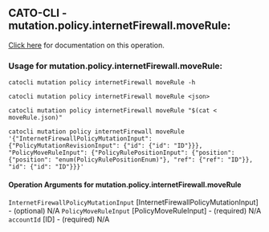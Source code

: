 
## CATO-CLI - mutation.policy.internetFirewall.moveRule:
[Click here](https://api.catonetworks.com/documentation/#mutation-moveRule) for documentation on this operation.

### Usage for mutation.policy.internetFirewall.moveRule:

`catocli mutation policy internetFirewall moveRule -h`

`catocli mutation policy internetFirewall moveRule <json>`

`catocli mutation policy internetFirewall moveRule "$(cat < moveRule.json)"`

`catocli mutation policy internetFirewall moveRule '{"InternetFirewallPolicyMutationInput": {"PolicyMutationRevisionInput": {"id": {"id": "ID"}}}, "PolicyMoveRuleInput": {"PolicyRulePositionInput": {"position": {"position": "enum(PolicyRulePositionEnum)"}, "ref": {"ref": "ID"}}, "id": {"id": "ID"}}}'`

#### Operation Arguments for mutation.policy.internetFirewall.moveRule ####
`InternetFirewallPolicyMutationInput` [InternetFirewallPolicyMutationInput] - (optional) N/A 
`PolicyMoveRuleInput` [PolicyMoveRuleInput] - (required) N/A 
`accountId` [ID] - (required) N/A 
